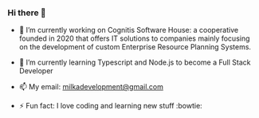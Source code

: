 ### Hi there 👋



- 🔭 I’m currently working on Cognitis Software House: a cooperative founded in 2020 that offers IT solutions to companies mainly focusing on the development of custom Enterprise Resource Planning Systems.

- 🌱 I’m currently learning Typescript and Node.js to become a Full Stack Developer

- 📫 My email: milkadevelopment@gmail.com

- ⚡ Fun fact: I love coding and learning new stuff :bowtie:

